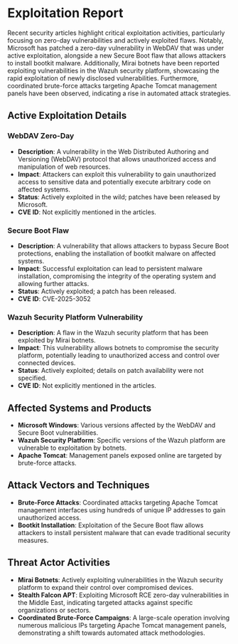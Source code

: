 # Exploitation Report

Recent security articles highlight critical exploitation activities, particularly focusing on zero-day vulnerabilities and actively exploited flaws. Notably, Microsoft has patched a zero-day vulnerability in WebDAV that was under active exploitation, alongside a new Secure Boot flaw that allows attackers to install bootkit malware. Additionally, Mirai botnets have been reported exploiting vulnerabilities in the Wazuh security platform, showcasing the rapid exploitation of newly disclosed vulnerabilities. Furthermore, coordinated brute-force attacks targeting Apache Tomcat management panels have been observed, indicating a rise in automated attack strategies.

## Active Exploitation Details

### WebDAV Zero-Day
- **Description**: A vulnerability in the Web Distributed Authoring and Versioning (WebDAV) protocol that allows unauthorized access and manipulation of web resources.
- **Impact**: Attackers can exploit this vulnerability to gain unauthorized access to sensitive data and potentially execute arbitrary code on affected systems.
- **Status**: Actively exploited in the wild; patches have been released by Microsoft.
- **CVE ID**: Not explicitly mentioned in the articles.

### Secure Boot Flaw
- **Description**: A vulnerability that allows attackers to bypass Secure Boot protections, enabling the installation of bootkit malware on affected systems.
- **Impact**: Successful exploitation can lead to persistent malware installation, compromising the integrity of the operating system and allowing further attacks.
- **Status**: Actively exploited; a patch has been released.
- **CVE ID**: CVE-2025-3052

### Wazuh Security Platform Vulnerability
- **Description**: A flaw in the Wazuh security platform that has been exploited by Mirai botnets.
- **Impact**: This vulnerability allows botnets to compromise the security platform, potentially leading to unauthorized access and control over connected devices.
- **Status**: Actively exploited; details on patch availability were not specified.
- **CVE ID**: Not explicitly mentioned in the articles.

## Affected Systems and Products

- **Microsoft Windows**: Various versions affected by the WebDAV and Secure Boot vulnerabilities.
- **Wazuh Security Platform**: Specific versions of the Wazuh platform are vulnerable to exploitation by botnets.
- **Apache Tomcat**: Management panels exposed online are targeted by brute-force attacks.

## Attack Vectors and Techniques

- **Brute-Force Attacks**: Coordinated attacks targeting Apache Tomcat management interfaces using hundreds of unique IP addresses to gain unauthorized access.
- **Bootkit Installation**: Exploitation of the Secure Boot flaw allows attackers to install persistent malware that can evade traditional security measures.

## Threat Actor Activities

- **Mirai Botnets**: Actively exploiting vulnerabilities in the Wazuh security platform to expand their control over compromised devices.
- **Stealth Falcon APT**: Exploiting Microsoft RCE zero-day vulnerabilities in the Middle East, indicating targeted attacks against specific organizations or sectors.
- **Coordinated Brute-Force Campaigns**: A large-scale operation involving numerous malicious IPs targeting Apache Tomcat management panels, demonstrating a shift towards automated attack methodologies.